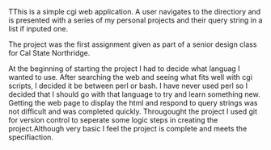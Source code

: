 TThis is a simple cgi web application. A user navigates to the directiory and is presented with a series of my personal projects and their query string in a list if inputed one.

The project was the first assignment given as part of a senior design class for Cal State Northridge.

At the beginning of starting the project I had to decide what languag I wanted to use. After searching the web and seeing what fits well with cgi scripts, I decided it be between perl or bash. I have never used perl so I decided that I should go with that language to try and learn something new. Getting the web page to display the html and respond to query strings was not difficult and was completed quickly. Througought the project I used git for version control to seperate some logic steps in creating the project.Although very basic I feel the project is complete and meets  the specifiaction. 
